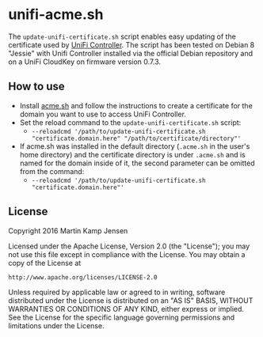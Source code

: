 # unifi-acme.sh

The `update-unifi-certificate.sh` script enables easy updating of the certificate used by [UniFi Controller](https://www.ubnt.com/enterprise/software). The script has been tested on Debian 8 "Jessie" with Unifi Controller installed via the official Debian repository and on a UniFi CloudKey on firmware version 0.7.3.

## How to use

* Install [acme.sh](https://github.com/Neilpang/acme.sh) and follow the instructions to create a certificate for the domain you want to use to access UniFi Controller.
* Set the reload command to the `update-unifi-certificate.sh` script:
  * `--reloadcmd '/path/to/update-unifi-certificate.sh "certificate.domain.here" "/path/to/certificate/directory"'`
* If acme.sh was installed in the default directory (`.acme.sh` in the user's home directory) and the certificate directory is under `.acme.sh` and is named for the domain inside of it, the second parameter can be omitted from the command:
  * `--reloadcmd '/path/to/update-unifi-certificate.sh "certificate.domain.here"'`

## License

Copyright 2016 Martin Kamp Jensen

Licensed under the Apache License, Version 2.0 (the "License");
you may not use this file except in compliance with the License.
You may obtain a copy of the License at

    http://www.apache.org/licenses/LICENSE-2.0

Unless required by applicable law or agreed to in writing, software
distributed under the License is distributed on an "AS IS" BASIS,
WITHOUT WARRANTIES OR CONDITIONS OF ANY KIND, either express or implied.
See the License for the specific language governing permissions and
limitations under the License.
